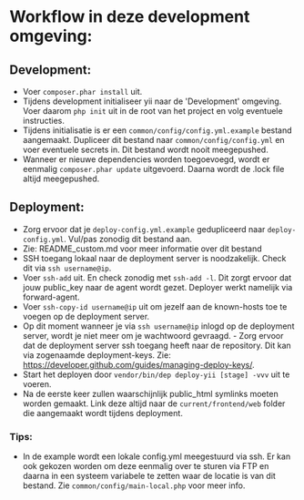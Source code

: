 # Workflow in deze development omgeving:

## Development:
- Voer `composer.phar install` uit.
- Tijdens development initialiseer yii naar de 'Development' omgeving. Voer daarom `php init` uit in de root van het project en volg eventuele instructies.
- Tijdens initialisatie is er een `common/config/config.yml.example` bestand aangemaakt. Dupliceer dit bestand naar `common/config/config.yml` en voer eventuele secrets in. Dit bestand wordt nooit meegepushed.
- Wanneer er nieuwe dependencies worden toegoevoegd, wordt er eenmalig `composer.phar update` uitgevoerd. Daarna wordt de .lock file altijd meegepushed.

## Deployment:
- Zorg ervoor dat je `deploy-config.yml.example` gedupliceerd naar `deploy-config.yml`. Vul/pas zonodig dit bestand aan.
- Zie: README_custom.md voor meer informatie over dit bestand
- SSH toegang lokaal naar de deployment server is noodzakelijk. Check dit via `ssh username@ip`.
- Voer `ssh-add` uit. En check zonodig met `ssh-add -l`. Dit zorgt ervoor dat jouw public_key naar de agent wordt gezet. Deployer werkt namelijk via forward-agent.
- Voer `ssh-copy-id username@ip` uit om jezelf aan de known-hosts toe te voegen op de deployment server.
- Op dit moment wanneer je via `ssh username@ip` inlogd op de deployment server, wordt je niet meer om je wachtwoord gevraagd. - Zorg ervoor dat de deployment server ssh toegang heeft naar de repository. Dit kan via zogenaamde deployment-keys. Zie: https://developer.github.com/guides/managing-deploy-keys/.
- Start het deployen door `vendor/bin/dep deploy-yii [stage] -vvv` uit te voeren.
- Na de eerste keer zullen waarschijnlijk public_html symlinks moeten worden gemaakt. Link deze altijd naar de `current/frontend/web` folder die aangemaakt wordt tijdens deployment.

### Tips:
- In de example wordt een lokale config.yml meegestuurd via ssh. Er kan ook gekozen worden om deze eenmalig over te sturen via FTP en daarna in een systeem variabele te zetten waar de locatie is van dit bestand. Zie `common/config/main-local.php` voor meer info.
